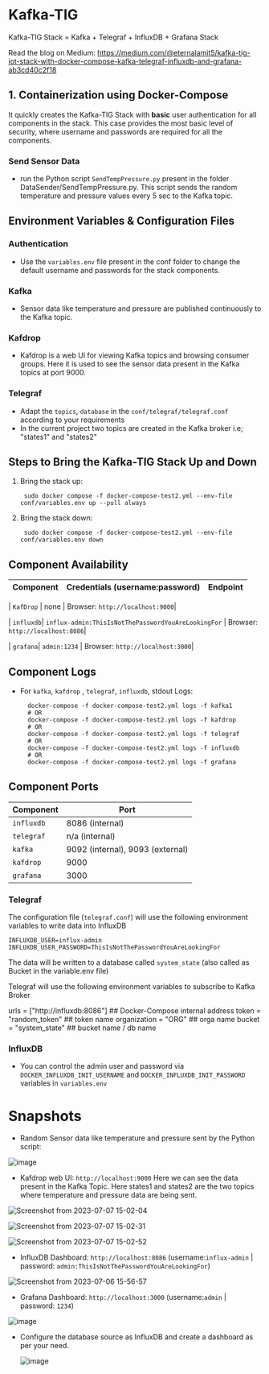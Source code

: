 # Kafka-TIG


Kafka-TIG Stack = Kafka + Telegraf + InfluxDB + Grafana Stack

Read the blog on Medium: https://medium.com/@eternalamit5/kafka-tig-iot-stack-with-docker-compose-kafka-telegraf-influxdb-and-grafana-ab3cd40c2f18


## 1. Containerization using Docker-Compose

It quickly creates the Kafka-TIG Stack with __basic__ user authentication for all
components in the stack. This case provides the most basic level of security, where username and passwords
are required for all the components.

### Send Sensor Data

- run the Python script `SendTempPressure.py` present in the folder DataSender/SendTempPressure.py. This script sends the random temperature and pressure values every 5 sec to the Kafka topic.
  
## Environment Variables & Configuration Files

### Authentication

- Use the `variables.env` file present in the conf folder to change the default username and passwords for the stack components.

### Kafka

- Sensor data like temperature and pressure are published continuously to the Kafka topic.

### Kafdrop

- Kafdrop is a web UI for viewing Kafka topics and browsing consumer groups. Here it is used to see the sensor data present in the Kafka topics at port 9000.

### Telegraf

- Adapt the `topics`, `database` in the `conf/telegraf/telegraf.conf` according to your requirements
- In the current project two topics are created in the Kafka broker i.e; "states1" and "states2"


## Steps to Bring the Kafka-TIG Stack Up and Down


1. Bring the stack up:

        sudo docker compose -f docker-compose-test2.yml --env-file conf/variables.env up --pull always

2. Bring the stack down:

        sudo docker compose -f docker-compose-test2.yml --env-file conf/variables.env down  
    

## Component Availability

|   Component  |  Credentials (username:password)  |                         Endpoint                         |
|:---------:|:-----------------:|:-----------------------------------------------------------------------------------------------------:| 

| `KafDrop` | none                                                | Browser: `http://localhost:9000`|


| `influxdb`| `influx-admin:ThisIsNotThePasswordYouAreLookingFor` | Browser: `http://localhost:8086`|

| `grafana`| `admin:1234` | Browser: `http://localhost:3000`|


## Component Logs
- For `kafka`, `kafdrop` , `telegraf`, `influxdb`,  stdout Logs:

        docker-compose -f docker-compose-test2.yml logs -f kafka1
        # OR
        docker-compose -f docker-compose-test2.yml logs -f kafdrop
        # OR
        docker-compose -f docker-compose-test2.yml logs -f telegraf
        # OR
        docker-compose -f docker-compose-test2.yml logs -f influxdb
        # OR
        docker-compose -f docker-compose-test2.yml logs -f grafana


## Component Ports

| Component   | Port  |
| ----------  | ----- |
| `influxdb`  | 8086 (internal)  |
| `telegraf`  | n/a (internal)  |
| `kafka` | 9092 (internal), 9093 (external) |
| `kafdrop`   | 9000 |
| `grafana`   | 3000 |


### Telegraf

The configuration file (`telegraf.conf`) will use the following environment variables to write data into
InfluxDB

    INFLUXDB_USER=influx-admin
    INFLUXDB_USER_PASSWORD=ThisIsNotThePasswordYouAreLookingFor

The data will be written to a database called `system_state` (also called as Bucket in the variable.env file)

Telegraf will use the following environment variables to subscribe to Kafka Broker

  urls = ["http://influxdb:8086"] ## Docker-Compose internal address
  token = "random_token" ## token name
  organization = "ORG" ## orga name
  bucket = "system_state" ## bucket name / db name


### InfluxDB

- You can control the admin user and password via `DOCKER_INFLUXDB_INIT_USERNAME` and `DOCKER_INFLUXDB_INIT_PASSWORD` variables in `variables.env`

# Snapshots

- Random Sensor data like temperature and pressure sent by the Python script:
  
![image](https://github.com/eternalamit5/KTIS-Kafka-Telegraf-InfluxDB-ReactJS/assets/44448083/e560d810-b4e3-46d5-aa2c-b3f23c05cd59)


- Kafdrop web UI: `http://localhost:9000`
Here we can see the data present in the Kafka Topic. Here states1 and states2 are the two topics where temperature and pressure data are being sent.



![Screenshot from 2023-07-07 15-02-04](https://github.com/eternalamit5/KTIS-Kafka-Telegraf-InfluxDB-ReactJS/assets/44448083/8c3f678b-ec11-4e9c-a1ac-2692ca22f2bd)




![Screenshot from 2023-07-07 15-02-31](https://github.com/eternalamit5/KTIS-Kafka-Telegraf-InfluxDB-ReactJS/assets/44448083/3017dafd-d0ad-4a14-9714-d8e9aa63acf3)





![Screenshot from 2023-07-07 15-02-52](https://github.com/eternalamit5/KTIS-Kafka-Telegraf-InfluxDB-ReactJS/assets/44448083/c7f02366-b104-4010-badb-dcc0bfba3350)








- InfluxDB Dashboard: `http://localhost:8086` (username:`influx-admin` | password: `admin:ThisIsNotThePasswordYouAreLookingFor`)

  
![Screenshot from 2023-07-06 15-56-57](https://github.com/eternalamit5/KTIS-Kafka-Telegraf-InfluxDB-ReactJS/assets/44448083/d1bbb7b0-7278-4ef0-a99e-0997c9a5795c)


- Grafana Dashboard: `http://localhost:3000` (username:`admin` | password: `1234`)

![image](https://github.com/eternalamit5/Kafka-TIG/assets/44448083/33cd9e5c-65f5-457e-a8ca-ed24b4c4b4d7)

- Configure the database source as InfluxDB and create a dashboard as per your need.

  ![image](https://github.com/eternalamit5/Kafka-TIG/assets/44448083/d4d7a67d-3d18-497f-b3b2-cc80b2f4615d)



